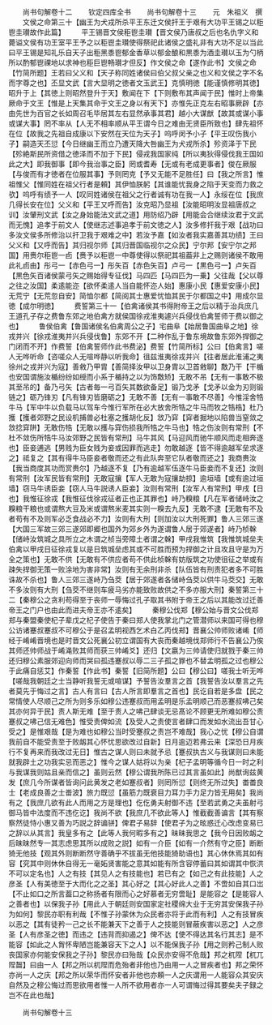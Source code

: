 <!-- { "loadSidebar": true } -->


　　尚书句解卷十二
　　钦定四库全书
　　尚书句解卷十三
　　元　朱祖义　撰
　　文侯之命第三十【幽王为犬戎所杀平王东迁文侯扞王于艰有大功平王锡之以秬鬯圭瓉故作此篇】
　　平王锡晋文侯秬鬯圭瓉【晋文侯乃唐叔之后也名仇字义和薨谥文侯有功王室平王予之以秬鬯圭瓉使得祭祀此诸侯之盛礼非有大功不足以当此曰平王锡是知礼乐自天子出秬黑黍鬯郁金香草以郁金酿和黒黍为酒圭瓉以玉为勺柄所以酌郁鬯祼地以求神也秬巨鬯畅瓉才但反】作文侯之命【遂作此书】文侯之命【竹简所题】王若曰父义和【天子称同姓诸侯曰伯父叔父亲之也义和文侯之字不名而字尊之也】丕显文武【言大显明之徳者文玉武王】克慎明徳【能谨慎修明其徳】昭升于上【其徳上则昭然登升于天】敷闻在下【下则敷布其声闻于民】惟时上帝集厥命于文王【惟是上天集其命于文王之身以有天下】亦惟先正克左右昭事厥辟【亦由先世为百官之长如周召毛毕居其左右显然承事其君】越小大谋猷【故其或谋小事或谋大事】罔不率从【人无不相率顺从平王谓今日之难由无贤臣所致也】肆先祖怀在位【故我之先祖自成康以下安然在天位为天子】呜呼闵予小子【平王叹伤我小子】嗣造天丕愆【今日继幽王而立乃遭天降大咎幽王为犬戎所杀】殄资泽于下民【殄絶斯民所资借之徳泽而不加于下民】侵戎我国家纯【所以夷狄得侵伐我王国如此之大】即我御事【即今我治事之臣】罔或耆寿【无或有老成更事者】俊在厥服【与俊而有才徳者在位服其事】予则罔克【予又无能不足胜任】曰【我之所言】惟祖惟父【惟同姓在祖父行者是頼】其伊恤朕躬【其谁能忧我身之陷于天变而力救之欤】呜呼有绩予一人【叹同姓诸侯在祖父之行者诚有功在我一人】永绥在位【我庶几得长安在位】父义和【平王又呼而告】汝克昭乃显祖【汝能昭明汝显祖唐叔之训】汝肈刑文武【汝之身始能法文武之道】用防绍乃辟【用能会合继续汝君于文武而无愧】追孝于前文人【使继志述事追孝于前文徳之人】汝多修扞我于艰【战功曰多汝文侯多所修治以扞卫我于艰难之中】若汝予嘉【如汝者我实嘉善其功绩】王曰父义和【又呼而告】其归视尔师【其归晋国临视尔之众民】宁尔邦【安宁尔之邦国】用赉尔秬鬯一卣【赉予以秬鬯一中尊使得以祭祀其祖葢非上之赐则诸侯不敢用此礼卣由】彤弓一【赤色弓一】彤矢百【赤色矢百】卢弓一【黒色弓一】卢矢百【黒色矢百诸侯蒙弓矢之赐始得专征伐】马四匹【马四匹为一乗】父往哉【父以尊之往之汝国】柔逺能迩【欲怀柔逺人当自能怀迩人始】惠康小民【惠爱安康小民】无荒宁【无荒忽自安】简恤尔都【简阅其士惠爱忧恤其民于尔都国之中】用成尔显徳【成尔明徳】
　　费誓第三十一【伯禽诸侯其书得附帝王之后以精于治兵庶几王道孔子存之费鲁东郊之地伯禽方就侯国徐戎淮夷遽兴兵侵伐伯禽誓师于费以御之也】
　　鲁侯伯禽【鲁国诸侯名伯禽周公之子】宅曲阜【始居鲁国曲阜之地】徐戎并兴【徐戎淮夷并兴兵侵伐鲁】东郊不开【二种作乱于鲁东境故鲁东郊外捍御之门闭而不开】作费誓【伯禽誓师作此书费泌】费誓【竹简所标】公曰【伯禽言】嗟人无哗听命【咨嗟众人无喧哗静以听我命】徂兹淮夷徐戎并兴【往者居此淮浦之夷徐州之戎并兴为寇】善敹乃甲胄【善简择汝甲以卫身胄以卫首敹聊】敿乃干【干楯也安国谓施汝楯纷纷如绶而小系于楯持之以为饰敿矫】无敢不吊【无有一事敢不极其至吊的】备乃弓矢【古者毎一弓百矢其数欲备足】锻乃戈矛【戈矛以金为刃则锻链之】砺乃锋刃【凡有锋刃皆磨砺之】无敢不善【无有一事敢不尽善】今惟淫舍牿牛马【军中牛以负载马以驾车今惟行军所在必大放舍所牿之牛马而牧之牿梏】杜乃擭【擭者郊野之民设机捕兽必杜塞之擭胡化反】敜乃穽【穽者掘地以陷兽当窒敛之敜捻穽阱】无敢伤牿【无敢以擭与穽伤损我所牿之牛马也】牿之伤汝则有常刑【不杜不敛伤所牿牛马汝郊野之民皆有常刑】马牛其风【马迎风而驰牛顺风而走相奔逐也】臣妾逋逃【男贱为臣女贱为妾或因罪而逃走】勿敢越逐【皆不得逾越军垒求逐之】祗复之【其有得牛马臣妾者敬而还之有此队奔至它队者敬而还之】我商赉汝【我当商度其功而赏赉尔】乃越逐不复【乃有逾越军伍逐牛马臣妾而不复还】汝则有常刑【汝军民皆有常刑】无敢寇攘【军人无敢为寇攘劫掠】逾垣墙【或有逾过垣墙】窃马牛诱臣妾【窃人马牛説诱人臣妾】汝则有常刑【汝军人有常刑】甲戌【日也】我惟征徐戎【我惟征伐徐戎征者正也正其罪也】峙乃糗粮【凡在军者储峙汝之糗粮干粮也或谓熬大豆及米或谓熬米麦其实则一糗去九反】无敢不逮【无敢有不及者苟有不及则军必乏食战必不力】汝则有大刑【则加汝以大刑死罪】鲁人三郊三遂【大国三军故三郊三遂郊即郷也国外为郊乡外为遂谓鲁人居于郊遂者】峙乃桢榦【储峙汝筑城之具所立之木谓之桢当旁障土者谓之榦】甲戌我惟筑【我惟筑城垒夫伯禽以甲戌日征徐戎复以是日筑城垒虑其或不可胜而预为捍御之计且攻且守是为万全之策也】无敢不供【无敢有不供应者苟不供此桢榦有妨版筑之功使徂征之举或有疎失捍御无策一败涂地为害非常】汝则有无余刑非杀【队伍皆有刑责犯者多不可胜诛故不杀也】鲁人三郊三遂峙乃刍茭【居于郊遂者各储峙刍茭以供牛马茭交】无敢不多汝则有大刑【刍茭不继则车疲马劣亦能致败故供之不多亦服大刑】秦誓第三十二【秦穆公之贪利苟得至于丧师一辱悔过孔子取其书附于帝王之后以其能改过迁善帝王之门户也由此而进夫帝王亦不逺矣】
　　秦穆公伐郑【穆公始与晋文公伐郑郑与秦盟秦使杞子辈戊之杞子使告于秦曰郑人使我掌北门之管潜师以来国可得也穆公访诸蹇叔蹇叔不可穆公于是召孟明视西乞术白乙丙伐郑】晋襄公帅师败诸崤【师经于崤崤晋境也是时晋文公死襄公初立谓国有大丧而秦越境伐郑师行不告襄公乃俟其师还帅师战于崤渑败其师而获三帅崤爻】还归【文嬴为三帅请使归就戮于秦三帅还归穆公素服郊迎向师而哭曰孤违蹇叔以辱二三子孤之罪也不替孟明孤之过也穆公于此痛自惩艾】作秦誓【作此书】秦誓【旧简所题】公曰【穆公曰】嗟我士听无哗【嗟哉我朝廷之士当静听我誓无或喧谋】予誓告汝羣言之首【我誓告汝以羣言之先者莫先于悔过之言】古人有言曰【古人所言即羣言之首也】民讫自若是多盘【民之常情使人尽顺己之所为则多乐如穆公违蹇叔而用孟明是乐孟明顺己而恶蹇叔咈己矣其亦何异于民】责人斯无难【至于责人之咈己肆谈无忌髙论不顾更无所难如穆公责蹇叔之咈己信无难色】惟受责俾如流【及受人之责使言者肆口而发如水流出吾甘心受之】是惟艰哉【是为难也如穆公当时受蹇叔之责岂不难哉】我心之忧【穆公自谓我前自不能受责至于败衂其心怀忧思欲改过自新】日月逾迈若弗云来【深恐日月疾行不复再来而我改过无日】惟古之谋人则曰未就予忌【蹇叔执古义与我谋则曰未能就我辟土之功我实忌而恶之】惟今之谋人姑将以为亲【杞子孟明等循今日一时之利与我谋我则姑且亲而信之】虽则云然【穆公谓我所陈已过其言虽如此】尚猷询兹黄发【庶几今所谋者皆询问此黄发之老如蹇叔者】则罔所愆【则终无所过失】畨畨良士【老成良善之士畨波】旅力既愆【虽筋力既衰目力耳力手力足力皆无用矣】我尚有之【我庶几欲有此人而用之方是理也】仡仡勇夫射御不违【至若武勇之夫虽射弓御马皆中法度而不违仡讫】我尚不欲【我庶几不欲此等人】惟截截善谝言【其有察察然徒恃小惠又善为巧説之辞谝骈】俾君子易辞【使君子为之昡惑迁心改虑变易已之辞以从其言】我皇多有之【此等人我何暇多有之】昧昧我思之【我今日因败衂之后昧昧然专一其志虑思其所以成败之説】如有一介臣【如有一介然有守之臣】断断猗无他技【观其外则断断然守善确乎不拔虽无他技能猗助语也】其心休休焉其如有容【究其中则休休自得无一毫妬贤害能之意其如能有所含容停蓄曰其如谓其中恢洪不可以定名也】人之有技【其见人之有技能也】若已有之【如己之有此技能】人之彦圣【人有美徳至于大而化之之圣】其心好之【其心好此人之善】不啻如自其口岀【不止如口之所言葢口之称扬者有限而心之好慕者无穷啻耻】是能容之【是能容人之善者也】以保我子孙【用此人于朝廷则安国家定社稷绵大业于无穷其安保我子孙为如何】黎民亦职有利哉【不惟子孙蒙休为众民者亦将于此而有利】人之有技冒疾以恶之【其有徒矜一己之长不能兼天下之善于人之技能则冒蔽疾害以恶之】人之彦圣【人有彦圣之徳】而违之【违背而抑遏之】俾不达【使不得达其名行其志】是不能容【如此之人胷怀卑陋岂能兼容天下之人】以不能保我子孙【用之则矜己制人败丧国家亦何能安保我之子孙】黎民亦曰殆哉【众民亦安得不危哉】邦之杌陧【杌兀陧齧】曰由一人【邦之所以杌陧而危殆者非他也乃由用一人之冒疾者也】邦之荣怀亦尚一人之庆【邦之所以荣华而怀安者非他也亦頼一人之庆谓用一人能容众其安庆自然及之穆公悔过而思欲用者惟一人所不欲用者亦一人可谓悔过得其要矣夫子録之岂不在此也哉】












　　尚书句解卷十三
